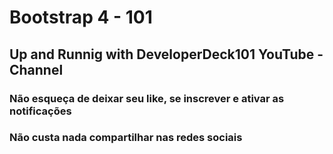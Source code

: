 # Bootstrap 4 - 101
## Up and Runnig with DeveloperDeck101 YouTube - Channel 
### Não esqueça de deixar seu like, se inscrever e ativar as notificações
### Não custa nada compartilhar nas redes sociais
